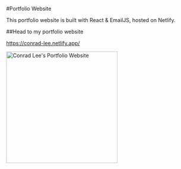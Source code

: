 #Portfolio Website 

This portfolio website is built with React & EmailJS, hosted on Netlify.

##Head to my portfolio website

https://conrad-lee.netlify.app/

<img src="src/assets/portfolio-website.png" alt="Conrad Lee's Portfolio Website" width="300" />